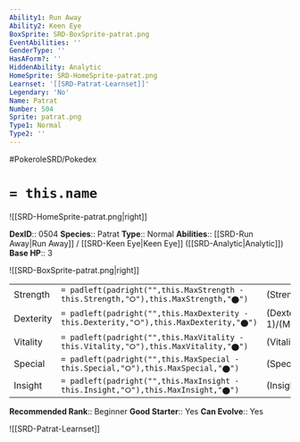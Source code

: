 ```yaml
---
Ability1: Run Away
Ability2: Keen Eye
BoxSprite: SRD-BoxSprite-patrat.png
EventAbilities: ''
GenderType: ''
HasAForm?: ''
HiddenAbility: Analytic
HomeSprite: SRD-HomeSprite-patrat.png
Learnset: '[[SRD-Patrat-Learnset]]'
Legendary: 'No'
Name: Patrat
Number: 504
Sprite: patrat.png
Type1: Normal
Type2: ''
---
```


#PokeroleSRD/Pokedex

# `= this.name`

![[SRD-HomeSprite-patrat.png|right]]

**DexID**:: 0504
**Species**:: Patrat
**Type**:: Normal
**Abilities**:: [[SRD-Run Away|Run Away]] / [[SRD-Keen Eye|Keen Eye]] ([[SRD-Analytic|Analytic]])
**Base HP**:: 3

![[SRD-BoxSprite-patrat.png|right]]

|           |                                                                                        |                                          |
| --------- | -------------------------------------------------------------------------------------- | ---------------------------------------- |
| Strength  | `= padleft(padright("",this.MaxStrength - this.Strength,"⭘"),this.MaxStrength,"⬤")`    | (Strength::2)/(MaxStrength::4)   |
| Dexterity | `= padleft(padright("",this.MaxDexterity - this.Dexterity,"⭘"),this.MaxDexterity,"⬤")` | (Dexterity:: 1)/(MaxDexterity::3) |
| Vitality  | `= padleft(padright("",this.MaxVitality - this.Vitality,"⭘"),this.MaxVitality,"⬤")`    | (Vitality::1)/(MaxVitality::3)   |
| Special   | `= padleft(padright("",this.MaxSpecial - this.Special,"⭘"),this.MaxSpecial,"⬤")`       | (Special::1)/(MaxSpecial::3)     |
| Insight   | `= padleft(padright("",this.MaxInsight - this.Insight,"⭘"),this.MaxInsight,"⬤")`       | (Insight::1)/(MaxInsight::3)     |

**Recommended Rank**:: Beginner
**Good Starter**:: Yes
**Can Evolve**:: Yes

![[SRD-Patrat-Learnset]]